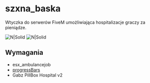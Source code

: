# szxna_baska
Wtyczka do serwerów FiveM umożliwiająca hospitalizacje graczy za pieniądze.

![N|Solid](https://cdn.discordapp.com/attachments/806845910474686467/952194058070163506/unknown.png)
![N|Solid](https://cdn.discordapp.com/attachments/806845910474686467/952194106807947355/unknown.png)

## Wymagania

- esx_ambulancejob
- [progressBars](https://forum.cfx.re/t/release-progress-bars-1-0-standalone/526287)
- Gabz PillBox Hospital v2
